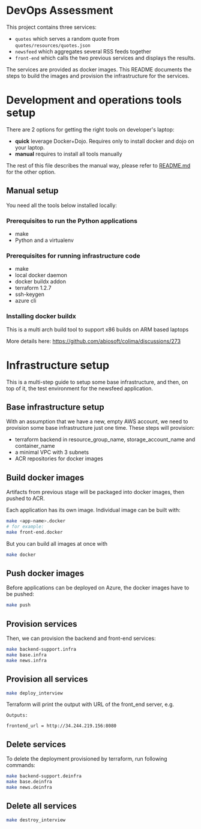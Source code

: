 # DevOps Assessment

This project contains three services:

* `quotes` which serves a random quote from `quotes/resources/quotes.json`
* `newsfeed` which aggregates several RSS feeds together
* `front-end` which calls the two previous services and displays the results.

The services are provided as docker images. This README documents the steps to build the images and provision the infrastructure for the services.

# Development and operations tools setup

There are 2 options for getting the right tools on developer's laptop:
 * **quick** leverage Docker+Dojo. Requires only to install docker and dojo on your laptop.
 * **manual** requires to install all tools manually

 The rest of this file describes the manual way, please refer to [README.md](README.md) for the other option.

## Manual setup

You need all the tools below installed locally:
### Prerequisites to run the Python applications

 * make
 * Python and a virtualenv

### Prerequisites for running infrastructure code

 * make
 * local docker daemon
 * docker buildx addon
 * terraform 1.2.7
 * ssh-keygen
 * azure cli

 ### Installing docker buildx

This is a multi arch build tool to support x86 builds on ARM based laptops

More details here: https://github.com/abiosoft/colima/discussions/273

# Infrastructure setup

This is a multi-step guide to setup some base infrastructure, and then, on top of it, the test environment for the newsfeed application.

## Base infrastructure setup

With an assumption that we have a new, empty AWS account, we need to provision some base infrastructure just one time.
These steps will provision:
 * terraform backend in resource_group_name, storage_account_name and container_name
 * a minimal VPC with 3 subnets
 * ACR repositories for docker images

## Build docker images

Artifacts from previous stage will be packaged into docker images, then pushed to ACR.

Each application has its own image. Individual image can be built with:
```sh
make <app-name>.docker
# for example:
make front-end.docker
```

But you can build all images at once with
```sh
make docker
```

## Push docker images

Before applications can be deployed on Azure, the docker images have to be pushed:
```sh
make push
```

## Provision services

Then, we can provision the backend and front-end services:
```sh
make backend-support.infra
make base.infra
make news.infra
```

## Provision all services
```sh
make deploy_interview
```

Terraform will print the output with URL of the front_end server, e.g.
```
Outputs:

frontend_url = http://34.244.219.156:8080
```

## Delete services

To delete the deployment provisioned by terraform, run following commands:
```sh
make backend-support.deinfra
make base.deinfra
make news.deinfra
```

## Delete all services
```sh
make destroy_interview
```
